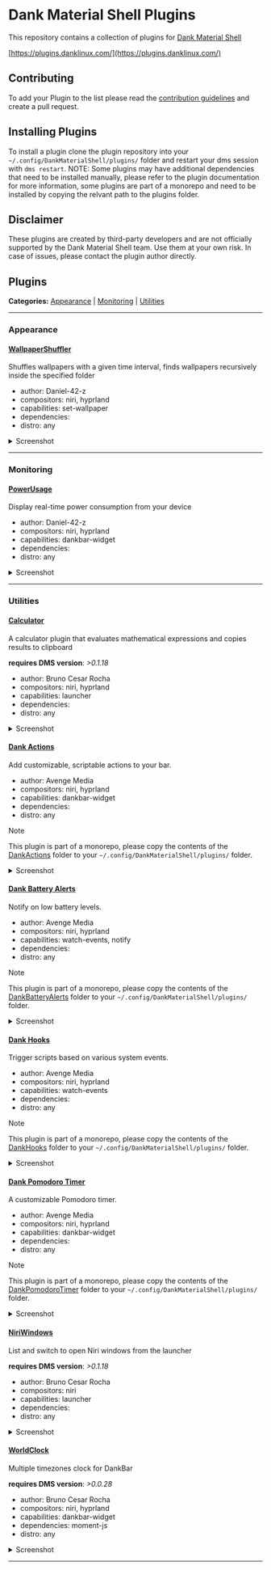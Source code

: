 # Dank Material Shell Plugins

This repository contains a collection of plugins for [Dank Material Shell](https://github.com/AvengeMedia/DankMaterialShell)

[https://plugins.danklinux.com/](https://plugins.danklinux.com/)

## Contributing

To add your Plugin to the list please read the [contribution guidelines](CONTRIBUTING.md) and create a pull request.

## Installing Plugins

To install a plugin clone the plugin repository into your `~/.config/DankMaterialShell/plugins/` folder and restart your dms session with `dms restart`. NOTE: Some plugins may have additional dependencies that need to be installed manually, please refer to the plugin documentation for more information, some plugins are part of a monorepo and need to be installed by copying the relvant path to the plugins folder.

## Disclaimer

These plugins are created by third-party developers and are not officially supported by the Dank Material Shell team. Use them at your own risk. In case of issues, please contact the plugin author directly.

## Plugins

**Categories:** [Appearance](#appearance) | [Monitoring](#monitoring) | [Utilities](#utilities)

----


### Appearance


#### [WallpaperShuffler](https://github.com/Daniel-42-z/dms-wallpaper-shuffler)

Shuffles wallpapers with a given time interval, finds wallpapers recursively inside the specified folder



- author: Daniel-42-z
- compositors: niri, hyprland
- capabilities: set-wallpaper
- dependencies: 
- distro: any





<details>
<summary>Screenshot</summary>

![screenshot](https://raw.githubusercontent.com/Daniel-42-z/dms-wallpaper-shuffler/refs/heads/main/screenshot.png)

</details>





----


### Monitoring


#### [PowerUsage](https://github.com/Daniel-42-z/dms-power-usage)

Display real-time power consumption from your device



- author: Daniel-42-z
- compositors: niri, hyprland
- capabilities: dankbar-widget
- dependencies: 
- distro: any





<details>
<summary>Screenshot</summary>

![screenshot](https://github.com/Daniel-42-z/dms-power-usage/raw/main/screenshot.png)

</details>





----


### Utilities


#### [Calculator](https://github.com/rochacbruno/DankCalculator)

A calculator plugin that evaluates mathematical expressions and copies results to clipboard

<strong>requires DMS version</strong>: <em>>0.1.18</em>

- author: Bruno Cesar Rocha
- compositors: niri, hyprland
- capabilities: launcher
- dependencies: 
- distro: any





<details>
<summary>Screenshot</summary>

![screenshot](https://github.com/rochacbruno/DankCalculator/raw/main/screenshot.png)

</details>




#### [Dank Actions](https://github.com/AvengeMedia/dms-plugins)

Add customizable, scriptable actions to your bar.



- author: Avenge Media
- compositors: niri, hyprland
- capabilities: dankbar-widget
- dependencies: 
- distro: any



> [!NOTE]
> This plugin is part of a monorepo, please copy the contents of the [DankActions](https://github.com/AvengeMedia/dms-plugins/tree/main/DankActions) folder to your `~/.config/DankMaterialShell/plugins/` folder.





<details>
<summary>Screenshot</summary>

![screenshot](https://raw.githubusercontent.com/AvengeMedia/dms-plugin-registry/master/assets/dank-actions.png)

</details>




#### [Dank Battery Alerts](https://github.com/AvengeMedia/dms-plugins)

Notify on low battery levels.



- author: Avenge Media
- compositors: niri, hyprland
- capabilities: watch-events, notify
- dependencies: 
- distro: any



> [!NOTE]
> This plugin is part of a monorepo, please copy the contents of the [DankBatteryAlerts](https://github.com/AvengeMedia/dms-plugins/tree/main/DankBatteryAlerts) folder to your `~/.config/DankMaterialShell/plugins/` folder.





<details>
<summary>Screenshot</summary>

![screenshot](https://raw.githubusercontent.com/AvengeMedia/dms-plugin-registry/master/assets/dank-batteryalerts.png)

</details>




#### [Dank Hooks](https://github.com/AvengeMedia/dms-plugins)

Trigger scripts based on various system events.



- author: Avenge Media
- compositors: niri, hyprland
- capabilities: watch-events
- dependencies: 
- distro: any



> [!NOTE]
> This plugin is part of a monorepo, please copy the contents of the [DankHooks](https://github.com/AvengeMedia/dms-plugins/tree/main/DankHooks) folder to your `~/.config/DankMaterialShell/plugins/` folder.





<details>
<summary>Screenshot</summary>

![screenshot](https://raw.githubusercontent.com/AvengeMedia/dms-plugin-registry/master/assets/dank-hooks.png)

</details>




#### [Dank Pomodoro Timer](https://github.com/AvengeMedia/dms-plugins)

A customizable Pomodoro timer.



- author: Avenge Media
- compositors: niri, hyprland
- capabilities: dankbar-widget
- dependencies: 
- distro: any



> [!NOTE]
> This plugin is part of a monorepo, please copy the contents of the [DankPomodoroTimer](https://github.com/AvengeMedia/dms-plugins/tree/main/DankPomodoroTimer) folder to your `~/.config/DankMaterialShell/plugins/` folder.





<details>
<summary>Screenshot</summary>

![screenshot](https://raw.githubusercontent.com/AvengeMedia/dms-plugin-registry/master/assets/dank-pomodoro.png)

</details>




#### [NiriWindows](https://github.com/rochacbruno/DankNiriWindows)

List and switch to open Niri windows from the launcher

<strong>requires DMS version</strong>: <em>>0.1.18</em>

- author: Bruno Cesar Rocha
- compositors: niri
- capabilities: launcher
- dependencies: 
- distro: any





<details>
<summary>Screenshot</summary>

![screenshot](https://github.com/rochacbruno/DankNiriWindows/raw/main/screenshot.png)

</details>




#### [WorldClock](https://github.com/rochacbruno/WorldClock)

Multiple timezones clock for DankBar

<strong>requires DMS version</strong>: <em>>0.0.28</em>

- author: Bruno Cesar Rocha
- compositors: niri, hyprland
- capabilities: dankbar-widget
- dependencies: moment-js
- distro: any





<details>
<summary>Screenshot</summary>

![screenshot](https://github.com/rochacbruno/WorldClock/raw/main/screenshot.png)

</details>





----

